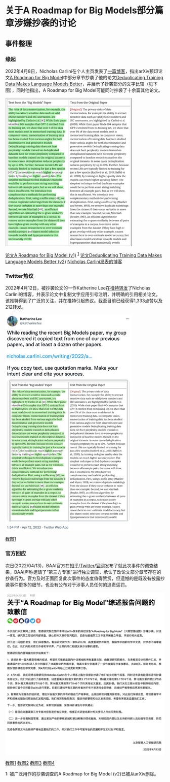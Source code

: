 # 关于A Roadmap for Big Models部分篇章涉嫌抄袭的讨论

## 事件整理

### 缘起

2022年4月8日，Nicholas Carlini在个人主页发表了[一篇博客](https://nicholas.carlini.com/writing/2022/a-case-of-plagarism-in-machine-learning.html)，指出arXiv预印论文[A Roadmap for Big Model](https://arxiv.org/abs/2203.14101)中部分章节抄袭了他的论文[Deduplicating Training Data Makes Language Models Better](https://arxiv.org/abs/2107.06499)，并展示了抄袭部分的文字比较（见下图），同时他指出，A Roadmap for Big Model可能同时抄袭了十余篇其他论文。

<img src="figures/a-roadmap-for-big-model-04.png" width="400">

[论文A Roadmap for Big Model (v1)](pdf/2203.14101v1.pdf) <sup>[1](#footnote1)</sup> [论文Deduplicating Training Data Makes Language Models Better (v2)](pdf/2107.06499.pdf) [Nicholas Carlini发表的博客](pdf/A-Case-of-Plagarism-in-Machine-Learning-Research.pdf)

### Twitter热议

2022年4月12日，被抄袭论文的一作Katherine Lee在[推特转发](https://twitter.com/katherine1ee/status/1513938735028654083?s=20&t=Xkr8jdNoK6FuePXPl593nA)了Nicholas Carlini的博客，并表示论文中复制文字应用引号注明，并明确的引用相关论文。该推特得到了广泛的关注，并在推特引起热议。截至目前已经获得1,333点赞以及212转发。

<img src="figures/a-roadmap-for-big-model-05.png" width="400">

[截图1](figures/a-roadmap-for-big-model-05.png)

### 官方回应

次日(2022/04/13)，BAAI官方在[知乎](https://zhuanlan.zhihu.com/p/498064778)/[Twitter](https://twitter.com/BAAIBeijing/status/1514311359072288776?s=20&t=YR1SGxxGXQrBSBN2R5HslQ)/[官网](https://www.baai.ac.cn/portal/article/index/cid/4/id/404.html)发布了就此次事件的调查结果，BAAI声称邀请了“第三方专家”进行独立调查，承认了改论文部分章节存在的抄袭行为。官方及时正面回复此次事件的态度值得赞赏，但遗憾的是既没有披露抄袭事件更多的细节，也没有公布对于涉事人员任何的追责惩罚。

<img src="figures/a-roadmap-for-big-model-01.png" width="600">

[截图1](figures/a-roadmap-for-big-model-00.png) [截图2](figures/a-roadmap-for-big-model-01.png) [截图3](figures/a-roadmap-for-big-model-02.png) [截图4](figures/a-roadmap-for-big-model-03.png)

<a name="footnote1">1</a>: 被广泛用作的抄袭调查的A Roadmap for Big Model (v2)已被从arXiv删除。
